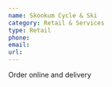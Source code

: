 ```yaml
---
name: Skookum Cycle & Ski
category: Retail & Services
type: Retail
phone: 
email: 
url: 
---
```


Order online and delivery